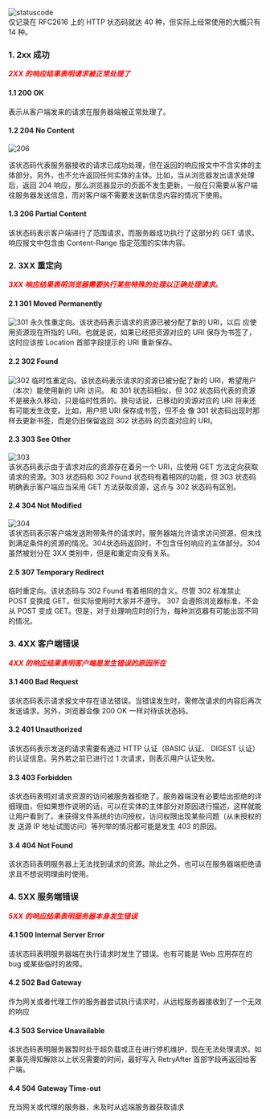 <!--
 * @Autor: taobo
 * @Date: 2020-06-08 21:32:13
 * @LastEditTime: 2020-06-08 22:48:48
--> 
![statuscode](https://gitee.com/windyGOlife/cmianshi/raw/master/HTTP/Photo/status_code.png)  
仅记录在 RFC2616 上的 HTTP 状态码就达 40 种，但实际上经常使用的大概只有 14 种。      
### 1. 2xx 成功  
<font color=red>***2XX 的响应结果表明请求被正常处理了***</font>  
#### 1.1 200 OK   
表示从客户端发来的请求在服务器端被正常处理了。  
#### 1.2 204 No Content    
![206](https://gitee.com/windyGOlife/cmianshi/raw/master/HTTP/Photo/206.png)    

该状态码代表服务器接收的请求已成功处理，但在返回的响应报文中不含实体的主体部分。另外，也不允许返回任何实体的主体。比如，当从浏览器发出请求处理后，返回 204 响应，那么浏览器显示的页面不发生更新。一般在只需要从客户端往服务器发送信息，而对客户端不需要发送新信息内容的情况下使用。  
#### 1.3 206 Partial Content
该状态码表示客户端进行了范围请求，而服务器成功执行了这部分的 GET 请求。响应报文中包含由 Content-Range 指定范围的实体内容。   
### 2. 3XX 重定向  
<font color=red>***3XX 响应结果表明浏览器需要执行某些特殊的处理以正确处理请求。***</font>    
#### 2.1 301 Moved Permanently
![301](https://gitee.com/windyGOlife/cmianshi/raw/master/HTTP/Photo/301.png)
永久性重定向。该状态码表示请求的资源已被分配了新的 URI，以后 应使用资源现在所指的 URI。也就是说，如果已经把资源对应的 URI 保存为书签了，这时应该按 Location 首部字段提示的 URI 重新保存。   
#### 2.2 302 Found
![302](https://gitee.com/windyGOlife/cmianshi/raw/master/HTTP/Photo/302.png)
临时性重定向。该状态码表示请求的资源已被分配了新的 URI，希望用户（本次）能使用新的 URI 访问。 和 301 状态码相似，但 302 状态码代表的资源不是被永久移动，只是临时性质的。换句话说，已移动的资源对应的 URI 将来还有可能发生改变。比如，用户把 URI 保存成书签，但不会 像 301 状态码出现时那样去更新书签，而是仍旧保留返回 302 状态码 的页面对应的 URI。 
#### 2.3 303 See Other
![303](https://gitee.com/windyGOlife/cmianshi/raw/master/HTTP/Photo/303.png)  
该状态码表示由于请求对应的资源存在着另一个 URI，应使用 GET 方法定向获取请求的资源。303 状态码和 302 Found 状态码有着相同的功能，但 303 状态码明确表示客户端应当采用 GET 方法获取资源，这点与 302 状态码有区别。  
#### 2.4 304 Not Modified
![304](https://gitee.com/windyGOlife/cmianshi/raw/master/HTTP/Photo/304.png)  
该状态码表示客户端发送附带条件的请求时，服务器端允许请求访问资源，但未找到满足条件的资源的情况。304状态码返回时，不包含任何响应的主体部分。304 虽然被划分在 3XX 类别中，但是和重定向没有关系。 
#### 2.5 307 Temporary Redirect  
临时重定向。该状态码与 302 Found 有着相同的含义。尽管 302 标准禁止 POST 变换成 GET，但实际使用时大家并不遵守。 307 会遵照浏览器标准，不会从 POST 变成 GET。但是，对于处理响应时的行为，每种浏览器有可能出现不同的情况。   
### 3. 4XX 客户端错误  
<font color=red>***4XX 的响应结果表明客户端是发生错误的原因所在***</font>   
 #### 3.1 400 Bad Request
该状态码表示请求报文中存在语法错误。当错误发生时，需修改请求的内容后再次发送请求。另外，浏览器会像 200 OK 一样对待该状态码。
#### 3.2 401 Unauthorized  
该状态码表示发送的请求需要有通过 HTTP 认证（BASIC 认证、 DIGEST 认证）的认证信息。另外若之前已进行过 1 次请求，则表示用户认证失败。 
#### 3.3 403 Forbidden
该状态码表明对请求资源的访问被服务器拒绝了。服务器端没有必要给出拒绝的详细理由，但如果想作说明的话，可以在实体的主体部分对原因进行描述，这样就能让用户看到了。未获得文件系统的访问授权，访问权限出现某些问题（从未授权的发 送源 IP 地址试图访问）等列举的情况都可能是发生 403 的原因。  
#### 3.4 404 Not Found
该状态码表明服务器上无法找到请求的资源。除此之外，也可以在服务器端拒绝请求且不想说明理由时使用。  
### 4. 5XX 服务端错误  
<font color=red>***5XX 的响应结果表明服务器本身发生错误***</font>   
#### 4.1 500 Internal Server Error
该状态码表明服务器端在执行请求时发生了错误。也有可能是 Web 应用存在的 bug 或某些临时的故障。 
#### 4.2 502 Bad Gateway  
作为网关或者代理工作的服务器尝试执行请求时，从远程服务器接收到了一个无效的响应  
#### 4.3 503  Service Unavailable
该状态码表明服务器暂时处于超负载或正在进行停机维护，现在无法处理请求。如果事先得知解除以上状况需要的时间，最好写入 RetryAfter 首部字段再返回给客户端。 
#### 4.4 504 Gateway Time-out
充当网关或代理的服务器，未及时从远端服务器获取请求